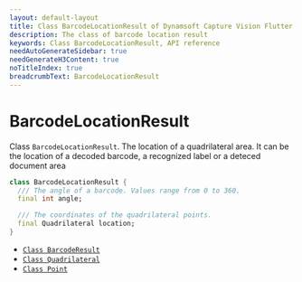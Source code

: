 ```yaml
---
layout: default-layout
title: Class BarcodeLocationResult of Dynamsoft Capture Vision Flutter Edition
description: The class of barcode location result
keywords: Class BarcodeLocationResult, API reference
needAutoGenerateSidebar: true
needGenerateH3Content: true
noTitleIndex: true
breadcrumbText: BarcodeLocationResult
---
```


# BarcodeLocationResult

Class `BarcodeLocationResult`. The location of a quadrilateral area. It can be the location of a decoded barcode, a recognized label or a deteced document area

```dart
class BarcodeLocationResult {
  /// The angle of a barcode. Values range from 0 to 360.
  final int angle;

  /// The coordinates of the quadrilateral points.
  final Quadrilateral location;
}
```

- [`Class BarcodeResult`](class-barcode-result.md)
- [`Class Quadrilateral`](class-quadrilateral.md)
- [`Class Point`](class-point.md)
